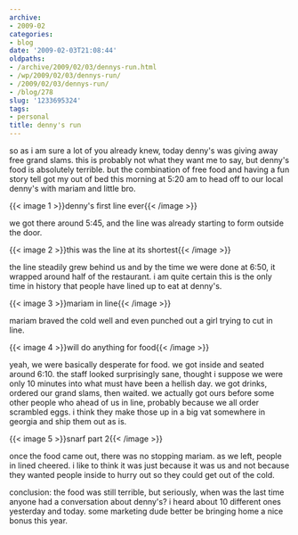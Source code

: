 ```yaml
---
archive:
- 2009-02
categories:
- blog
date: '2009-02-03T21:08:44'
oldpaths:
- /archive/2009/02/03/dennys-run.html
- /wp/2009/02/03/dennys-run/
- /2009/02/03/dennys-run/
- /blog/278
slug: '1233695324'
tags:
- personal
title: denny's run
---
```


so as i am sure a lot of you already knew, today denny's was giving away
free grand slams. this is probably not what they want me to say, but
denny's food is absolutely terrible. but the combination of free food and
having a fun story tell got my out of bed this morning at 5:20 am to head
off to our local denny's with mariam and little bro.

{{< image 1 >}}denny's first line ever{{< /image >}}

we got there around 5:45, and the line was already starting to form
outside the door.

{{< image 2 >}}this was the line at its shortest{{< /image >}}

the line steadily grew behind us and by the time we were done at 6:50, it
wrapped around half of the restaurant. i am quite certain this is the only
time in history that people have lined up to eat at denny's.

{{< image 3 >}}mariam in line{{< /image >}}

mariam braved the cold well and even punched out a girl trying to cut in
line.

{{< image 4 >}}will do anything for food{{< /image >}}

yeah, we were basically desperate for food. we got inside and seated
around 6:10. the staff looked surprisingly sane, thought i suppose we were
only 10 minutes into what must have been a hellish day. we got drinks,
ordered our grand slams, then waited. we actually got ours before some
other people who ahead of us in line, probably because we all order
scrambled eggs. i think they make those up in a big vat somewhere in
georgia and ship them out as is.

{{< image 5 >}}snarf part 2{{< /image >}}

once the food came out, there was no stopping mariam. as we left, people
in lined cheered. i like to think it was just because it was us and not
because they wanted people inside to hurry out so they could get out of
the cold.

conclusion: the food was still terrible, but seriously, when was the last
time anyone had a conversation about denny's? i heard about 10 different
ones yesterday and today. some marketing dude better be bringing home
a nice bonus this year.

